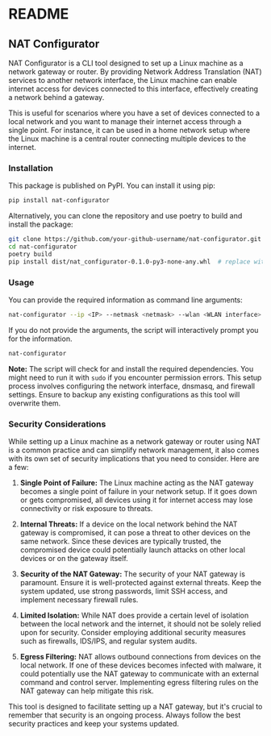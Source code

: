 # README

## NAT Configurator

NAT Configurator is a CLI tool designed to set up a Linux machine as a network gateway or router. By providing Network Address Translation (NAT) services to another network interface, the Linux machine can enable internet access for devices connected to this interface, effectively creating a network behind a gateway. 

This is useful for scenarios where you have a set of devices connected to a local network and you want to manage their internet access through a single point. For instance, it can be used in a home network setup where the Linux machine is a central router connecting multiple devices to the internet.

### Installation

This package is published on PyPI. You can install it using pip:

```bash
pip install nat-configurator
```

Alternatively, you can clone the repository and use poetry to build and install the package:

```bash
git clone https://github.com/your-github-username/nat-configurator.git
cd nat-configurator
poetry build
pip install dist/nat_configurator-0.1.0-py3-none-any.whl  # replace with actual filename
```

### Usage

You can provide the required information as command line arguments:

```bash
nat-configurator --ip <IP> --netmask <netmask> --wlan <WLAN interface> --lan <LAN interface>
```

If you do not provide the arguments, the script will interactively prompt you for the information.

```bash
nat-configurator
```

**Note:** The script will check for and install the required dependencies. You might need to run it with `sudo` if you encounter permission errors. This setup process involves configuring the network interface, dnsmasq, and firewall settings. Ensure to backup any existing configurations as this tool will overwrite them.


### Security Considerations

While setting up a Linux machine as a network gateway or router using NAT is a common practice and can simplify network management, it also comes with its own set of security implications that you need to consider. Here are a few:

1. **Single Point of Failure:** The Linux machine acting as the NAT gateway becomes a single point of failure in your network setup. If it goes down or gets compromised, all devices using it for internet access may lose connectivity or risk exposure to threats.

2. **Internal Threats:** If a device on the local network behind the NAT gateway is compromised, it can pose a threat to other devices on the same network. Since these devices are typically trusted, the compromised device could potentially launch attacks on other local devices or on the gateway itself.

3. **Security of the NAT Gateway:** The security of your NAT gateway is paramount. Ensure it is well-protected against external threats. Keep the system updated, use strong passwords, limit SSH access, and implement necessary firewall rules.

4. **Limited Isolation:** While NAT does provide a certain level of isolation between the local network and the internet, it should not be solely relied upon for security. Consider employing additional security measures such as firewalls, IDS/IPS, and regular system audits.

5. **Egress Filtering:** NAT allows outbound connections from devices on the local network. If one of these devices becomes infected with malware, it could potentially use the NAT gateway to communicate with an external command and control server. Implementing egress filtering rules on the NAT gateway can help mitigate this risk.

This tool is designed to facilitate setting up a NAT gateway, but it's crucial to remember that security is an ongoing process. Always follow the best security practices and keep your systems updated.